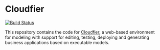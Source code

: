 Cloudfier
=========

[![Build Status](https://textuml.ci.cloudbees.com/buildStatus/icon?job=cloudfier-tests)](https://textuml.ci.cloudbees.com/job/cloudfier-tests/)

This repository contains the code for [Cloudfier](http://cloudfier.com), a web-based environment for modeling with support for editing, testing, deploying and generating business applications based on executable models.
